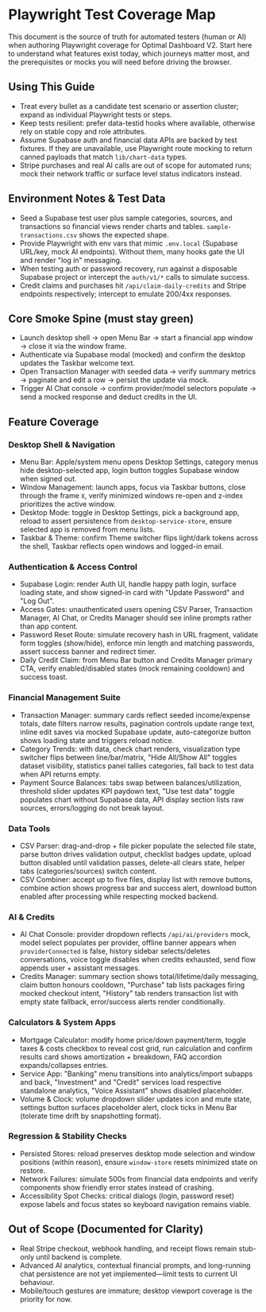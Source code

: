 # Playwright Test Coverage Map

This document is the source of truth for automated testers (human or AI) when authoring Playwright coverage for Optimal Dashboard V2. Start here to understand what features exist today, which journeys matter most, and the prerequisites or mocks you will need before driving the browser.

## Using This Guide
- Treat every bullet as a candidate test scenario or assertion cluster; expand as individual Playwright tests or steps.
- Keep tests resilient: prefer data-testid hooks where available, otherwise rely on stable copy and role attributes.
- Assume Supabase auth and financial data APIs are backed by test fixtures. If they are unavailable, use Playwright route mocking to return canned payloads that match `lib/chart-data` types.
- Stripe purchases and real AI calls are out of scope for automated runs; mock their network traffic or surface level status indicators instead.

## Environment Notes & Test Data
- Seed a Supabase test user plus sample categories, sources, and transactions so financial views render charts and tables. `sample-transactions.csv` shows the expected shape.
- Provide Playwright with env vars that mimic `.env.local` (Supabase URL/key, mock AI endpoints). Without them, many hooks gate the UI and render "log in" messaging.
- When testing auth or password recovery, run against a disposable Supabase project or intercept the `auth/v1/*` calls to simulate success.
- Credit claims and purchases hit `/api/claim-daily-credits` and Stripe endpoints respectively; intercept to emulate 200/4xx responses.

## Core Smoke Spine (must stay green)
- Launch desktop shell → open Menu Bar → start a financial app window → close it via the window frame.
- Authenticate via Supabase modal (mocked) and confirm the desktop updates the Taskbar welcome text.
- Open Transaction Manager with seeded data → verify summary metrics → paginate and edit a row → persist the update via mock.
- Trigger AI Chat console → confirm provider/model selectors populate → send a mocked response and deduct credits in the UI.

## Feature Coverage

### Desktop Shell & Navigation
- Menu Bar: Apple/system menu opens Desktop Settings, category menus hide desktop-selected app, login button toggles Supabase window when signed out.
- Window Management: launch apps, focus via Taskbar buttons, close through the frame `X`, verify minimized windows re-open and z-index prioritizes the active window.
- Desktop Mode: toggle in Desktop Settings, pick a background app, reload to assert persistence from `desktop-service-store`, ensure selected app is removed from menu lists.
- Taskbar & Theme: confirm Theme switcher flips light/dark tokens across the shell, Taskbar reflects open windows and logged-in email.

### Authentication & Access Control
- Supabase Login: render Auth UI, handle happy path login, surface loading state, and show signed-in card with "Update Password" and "Log Out".
- Access Gates: unauthenticated users opening CSV Parser, Transaction Manager, AI Chat, or Credits Manager should see inline prompts rather than app content.
- Password Reset Route: simulate recovery hash in URL fragment, validate form toggles (show/hide), enforce min length and matching passwords, assert success banner and redirect timer.
- Daily Credit Claim: from Menu Bar button and Credits Manager primary CTA, verify enabled/disabled states (mock remaining cooldown) and success toast.

### Financial Management Suite
- Transaction Manager: summary cards reflect seeded income/expense totals, date filters narrow results, pagination controls update range text, inline edit saves via mocked Supabase update, auto-categorize button shows loading state and triggers reload notice.
- Category Trends: with data, check chart renders, visualization type switcher flips between line/bar/matrix, "Hide All/Show All" toggles dataset visibility, statistics panel tallies categories, fall back to test data when API returns empty.
- Payment Source Balances: tabs swap between balances/utilization, threshold slider updates KPI paydown text, "Use test data" toggle populates chart without Supabase data, API display section lists raw sources, errors/logging do not break layout.

### Data Tools
- CSV Parser: drag-and-drop + file picker populate the selected file state, parse button drives validation output, checklist badges update, upload button disabled until validation passes, delete-all clears state, helper tabs (categories/sources) switch content.
- CSV Combiner: accept up to five files, display list with remove buttons, combine action shows progress bar and success alert, download button enabled after processing while respecting mocked backend.

### AI & Credits
- AI Chat Console: provider dropdown reflects `/api/ai/providers` mock, model select populates per provider, offline banner appears when `providerConnected` is false, history sidebar selects/deletes conversations, voice toggle disables when credits exhausted, send flow appends user + assistant messages.
- Credits Manager: summary section shows total/lifetime/daily messaging, claim button honours cooldown, "Purchase" tab lists packages firing mocked checkout intent, "History" tab renders transaction list with empty state fallback, error/success alerts render conditionally.

### Calculators & System Apps
- Mortgage Calculator: modify home price/down payment/term, toggle taxes & costs checkbox to reveal cost grid, run calculation and confirm results card shows amortization + breakdown, FAQ accordion expands/collapses entries.
- Service App: "Banking" menu transitions into analytics/import subapps and back, "Investment" and "Credit" services load respective standalone analytics, "Voice Assistant" shows disabled placeholder.
- Volume & Clock: volume dropdown slider updates icon and mute state, settings button surfaces placeholder alert, clock ticks in Menu Bar (tolerate time drift by snapshotting format).

### Regression & Stability Checks
- Persisted Stores: reload preserves desktop mode selection and window positions (within reason), ensure `window-store` resets minimized state on restore.
- Network Failures: simulate 500s from financial data endpoints and verify components show friendly error states instead of crashing.
- Accessibility Spot Checks: critical dialogs (login, password reset) expose labels and focus states so keyboard navigation remains viable.

## Out of Scope (Documented for Clarity)
- Real Stripe checkout, webhook handling, and receipt flows remain stub-only until backend is complete.
- Advanced AI analytics, contextual financial prompts, and long-running chat persistence are not yet implemented—limit tests to current UI behaviour.
- Mobile/touch gestures are immature; desktop viewport coverage is the priority for now.